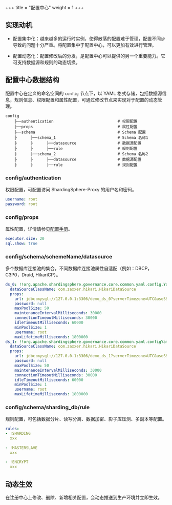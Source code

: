 +++
title = "配置中心"
weight = 1
+++

## 实现动机

- 配置集中化：越来越多的运行时实例，使得散落的配置难于管理，配置不同步导致的问题十分严重。将配置集中于配置中心，可以更加有效进行管理。

- 配置动态化：配置修改后的分发，是配置中心可以提供的另一个重要能力。它可支持数据源和规则的动态切换。

## 配置中心数据结构

配置中心在定义的命名空间的 `config` 节点下，以 YAML 格式存储，包括数据源信息，规则信息、权限配置和属性配置，可通过修改节点来实现对于配置的动态管理。

```
config
    ├──authentication                            # 权限配置
    ├──props                                     # 属性配置
    ├──schema                                    # Schema 配置
    ├      ├──schema_1                           # Schema 名称1
    ├      ├      ├──datasource                  # 数据源配置
    ├      ├      ├──rule                        # 规则配置
    ├      ├──schema_2                           # Schema 名称2
    ├      ├      ├──datasource                  # 数据源配置
    ├      ├      ├──rule                        # 规则配置
```

### config/authentication

权限配置，可配置访问 ShardingSphere-Proxy 的用户名和密码。

```yaml
username: root
password: root
```

### config/props

属性配置，详情请参见[配置手册](/cn/user-manual/shardingsphere-jdbc/configuration/)。

```yaml
executor.size: 20
sql.show: true
```

### config/schema/schemeName/datasource

多个数据库连接池的集合，不同数据库连接池属性自适配（例如：DBCP，C3P0，Druid, HikariCP）。

```yaml
ds_0: !!org.apache.shardingsphere.governance.core.common.yaml.config.YamlDataSourceConfiguration
  dataSourceClassName: com.zaxxer.hikari.HikariDataSource
  props:
    url: jdbc:mysql://127.0.0.1:3306/demo_ds_0?serverTimezone=UTC&useSSL=false
    password: null
    maxPoolSize: 50
    maintenanceIntervalMilliseconds: 30000
    connectionTimeoutMilliseconds: 30000
    idleTimeoutMilliseconds: 60000
    minPoolSize: 1
    username: root
    maxLifetimeMilliseconds: 1800000
ds_1: !!org.apache.shardingsphere.governance.core.common.yaml.configYamlDataSourceConfiguration
  dataSourceClassName: com.zaxxer.hikari.HikariDataSource
  props:
    url: jdbc:mysql://127.0.0.1:3306/demo_ds_1?serverTimezone=UTC&useSSL=false
    password: null
    maxPoolSize: 50
    maintenanceIntervalMilliseconds: 30000
    connectionTimeoutMilliseconds: 30000
    idleTimeoutMilliseconds: 60000
    minPoolSize: 1
    username: root
    maxLifetimeMilliseconds: 1800000
```

### config/schema/sharding_db/rule

规则配置，可包括数据分片、读写分离、数据加密、影子库压测、多副本等配置。

```yaml
rules:
- !SHARDING
  xxx
  
- !MASTERSLAVE
  xxx
  
- !ENCRYPT
  xxx
```

## 动态生效

在注册中心上修改、删除、新增相关配置，会动态推送到生产环境并立即生效。
